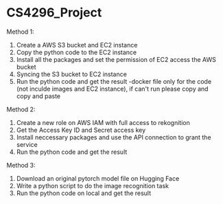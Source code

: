 # CS4296_Project
Method 1:
1.	Create a AWS S3 bucket and EC2 instance
2.	Copy the python code to the EC2 instance
3.	Install all the packages and set the permission of EC2 access the AWS bucket
4.	Syncing the S3 bucket to EC2 instance
5.	Run the python code and get the result
-docker file only for the code (not inculde images and EC2 instance), if can't run please copy and copy and paste

Method 2:
1.	Create a new role on AWS IAM with full access to rekognition
2.	Get the Access Key ID and Secret access key
3.	Install neccessary packages and use the API connection to grant the service
4.	Run the python code and get the result

Method 3:
1.	Download an original pytorch model file on Hugging Face
2.	Write a python script to do the image recognition task
3.	Run the python code on local and get the result
